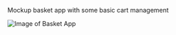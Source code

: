 Mockup basket app with some basic cart management

![Image of Basket App](https://i.imgur.com/IlSrQnY.png)
